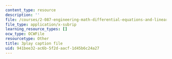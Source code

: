 ```yaml
---
content_type: resource
description: ''
file: /courses/2-087-engineering-math-differential-equations-and-linear-algebra-fall-2014/941bee32ac6b5f2daacf1d45b6c24a27_aFx8dVLkrWs.vtt
file_type: application/x-subrip
learning_resource_types: []
ocw_type: OCWFile
resourcetype: Other
title: 3play caption file
uid: 941bee32-ac6b-5f2d-aacf-1d45b6c24a27
---
```

